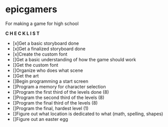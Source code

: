 # epicgamers
For making a game for high school

**C H E C K L I S T**
- [x]Get a basic storyboard done
- [x]Get a finalized storyboard done
- [x]Create the custom font
- []Get a basic understanding of how the game should work
- []Get the custom font
- []Organize who does what scene
- []Get the art
- []Begin programming a start screen
- []Program a memory for character selection
- []Program the first third of the levels done (8)
- []Program the second third of the levels (8)
- []Program the final third of the levels (8)
- []Program the final, hardest level (1)
- []Figure out what location is dedicated to what (math, spelling, shapes)
- []Figure out an easter egg
